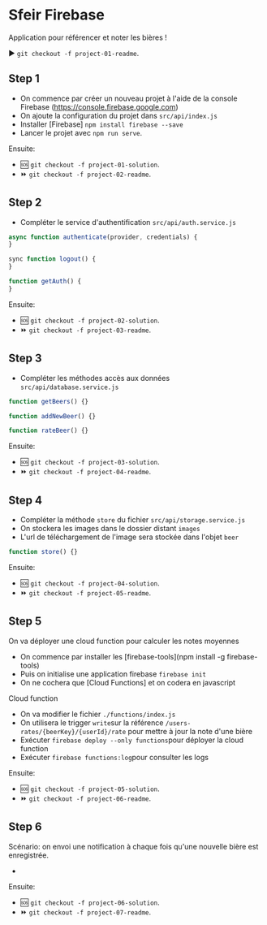 # Sfeir Firebase

Application pour référencer et noter les bières !

:arrow_forward: `git checkout -f project-01-readme`.

## Step 1

- On commence par créer un nouveau projet à l'aide de la console Firebase (https://console.firebase.google.com)
- On ajoute la configuration du projet dans `src/api/index.js`
- Installer [Firebase] `npm install firebase --save`
- Lancer le projet avec `npm run serve`.

Ensuite:

- :sos: `git checkout -f project-01-solution`.
- :fast_forward: `git checkout -f project-02-readme`.

## Step 2

- Compléter le service d'authentification `src/api/auth.service.js`

```js
async function authenticate(provider, credentials) {
}

sync function logout() {
}

function getAuth() {
}
```

Ensuite:

- :sos: `git checkout -f project-02-solution`.
- :fast_forward: `git checkout -f project-03-readme`.

## Step 3

- Compléter les méthodes accès aux données `src/api/database.service.js`

```js
function getBeers() {}

function addNewBeer() {}

function rateBeer() {}
```

Ensuite:

- :sos: `git checkout -f project-03-solution`.
- :fast_forward: `git checkout -f project-04-readme`.

## Step 4

- Compléter la méthode `store` du fichier `src/api/storage.service.js`
- On stockera les images dans le dossier distant `images`
- L'url de téléchargement de l'image sera stockée dans l'objet `beer`

```js
function store() {}
```

Ensuite:

- :sos: `git checkout -f project-04-solution`.
- :fast_forward: `git checkout -f project-05-readme`.

## Step 5

On va déployer une cloud function pour calculer les notes moyennes

- On commence par installer les [firebase-tools](npm install -g firebase-tools)
- Puis on initialise une application firebase `firebase init`
- On ne cochera que [Cloud Functions] et on codera en javascript

Cloud function

- On va modifier le fichier `./functions/index.js`
- On utilisera le trigger `write`sur la référence `/users-rates/{beerKey}/{userId}/rate` pour mettre à jour la note d'une bière
- Exécuter `firebase deploy --only functions`pour déployer la cloud function
- Exécuter `firebase functions:log`pour consulter les logs

Ensuite:

- :sos: `git checkout -f project-05-solution`.
- :fast_forward: `git checkout -f project-06-readme`.

## Step 6

Scénario: on envoi une notification à chaque fois qu'une nouvelle bière est enregistrée.

-

Ensuite:

- :sos: `git checkout -f project-06-solution`.
- :fast_forward: `git checkout -f project-07-readme`.
